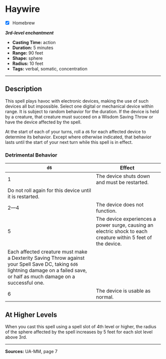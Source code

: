 # Haywire
- [x] Homebrew

***3rd-level enchantment***
- **Casting Time:** action
- **Duration:** 5 minutes
- **Range:** 90 feet
- **Shape:** sphere
- **Radius:** 10 feet
- **Tags:** verbal, somatic, concentration

---

## Description
This spell plays havoc with electronic devices, making the use of such devices all but impossible.
Select one digital or mechanical device within range.
It is subject to random behavior for the duration.
If the device is held by a creature, that creature must succeed on a Wisdom Saving Throw or have the device affected by the spell.

At the start of each of your turns, roll a `d6` for each affected device to determine its behavior.
Except where otherwise indicated, that behavior lasts until the start of your next turn while this spell is in effect.

### Detrimental Behavior
| `d6`      | Effect                                                                                                |
|-----------|-------------------------------------------------------------------------------------------------------|
| 1         | The device shuts down and must be restarted.
Do not roll again for this device until it is restarted. |
| 2&mdash;4 | The device does not function.                                                                         |
| 5         | The device experiences a power surge, causing an electric shock to each creature within 5 feet of the device.
Each affected creature must make a Dexterity Saving Throw against your Spell Save DC, taking `6d6` lightning damage on a failed save, or half as much damage on a successful one. |
| 6         | The device is usable as normal.                                                                       |

## At Higher Levels
When you cast this spell using a spell slot of 4th level or higher, the radius of the sphere affected by the spell increases by 5 feet for each slot level above 3rd.

---

**Sources:** UA-MM, page 7

